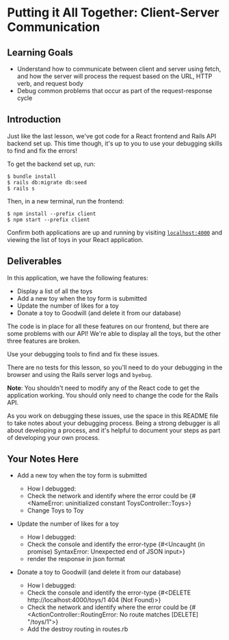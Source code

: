 # Putting it All Together: Client-Server Communication

## Learning Goals

- Understand how to communicate between client and server using fetch, and how
  the server will process the request based on the URL, HTTP verb, and request
  body
- Debug common problems that occur as part of the request-response cycle

## Introduction

Just like the last lesson, we've got code for a React frontend and Rails API
backend set up. This time though, it's up to you to use your debugging skills to
find and fix the errors!

To get the backend set up, run:

```console
$ bundle install
$ rails db:migrate db:seed
$ rails s
```

Then, in a new terminal, run the frontend:

```console
$ npm install --prefix client
$ npm start --prefix client
```

Confirm both applications are up and running by visiting
[`localhost:4000`](http://localhost:4000) and viewing the list of toys in your
React application.

## Deliverables

In this application, we have the following features:

- Display a list of all the toys
- Add a new toy when the toy form is submitted
- Update the number of likes for a toy
- Donate a toy to Goodwill (and delete it from our database)

The code is in place for all these features on our frontend, but there are some
problems with our API! We're able to display all the toys, but the other three
features are broken.

Use your debugging tools to find and fix these issues.

There are no tests for this lesson, so you'll need to do your debugging in the
browser and using the Rails server logs and `byebug`.

**Note**: You shouldn't need to modify any of the React code to get the
application working. You should only need to change the code for the Rails API.

As you work on debugging these issues, use the space in this README file to take
notes about your debugging process. Being a strong debugger is all about
developing a process, and it's helpful to document your steps as part of
developing your own process.

## Your Notes Here

- Add a new toy when the toy form is submitted

  - How I debugged:
  - Check the network and identify where the error could be
  {#<NameError: uninitialized constant ToysController::Toys>}
  - Change Toys to Toy

- Update the number of likes for a toy

  - How I debugged:
  - Check the console and identify the error-type
  {#<Uncaught (in promise) SyntaxError: Unexpected end of JSON input>}
  - render the response in json format

- Donate a toy to Goodwill (and delete it from our database)

  - How I debugged:
  - Check the console and identify the error-type
  {#<DELETE http://localhost:4000/toys/1 404 (Not Found)>}
  - Check the network and identify where the error could be
  {#<ActionController::RoutingError: No route matches [DELETE] "/toys/1">}
  - Add the destroy routing in routes.rb
